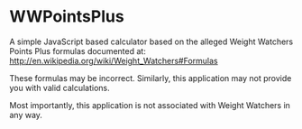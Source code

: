 WWPointsPlus
===

A simple JavaScript based calculator based on the alleged Weight Watchers Points Plus formulas documented at: http://en.wikipedia.org/wiki/Weight_Watchers#Formulas

These formulas may be incorrect. Similarly, this application may not provide you with valid calculations.

Most importantly, this application is not associated with Weight Watchers in any way.
